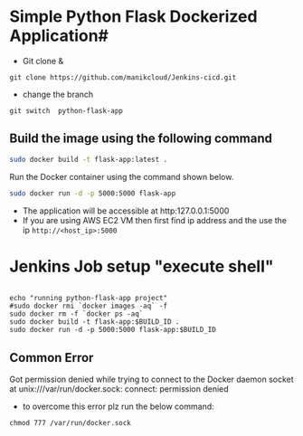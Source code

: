 # Simple Python Flask Dockerized Application#

- Git clone &
```
git clone https://github.com/manikcloud/Jenkins-cicd.git

```
- change the branch
```
git switch  python-flask-app
```
## Build the image using the following command

```bash
sudo docker build -t flask-app:latest .
```

Run the Docker container using the command shown below.

```bash
sudo docker run -d -p 5000:5000 flask-app

```

- The application will be accessible at http:127.0.0.1:5000 
- If you are using AWS EC2 VM then first find ip address  and the use the ip `http://<host_ip>:5000`


# Jenkins Job setup "execute shell"

```

echo "running python-flask-app project"
#sudo docker rmi `docker images -aq` -f
sudo docker rm -f `docker ps -aq` 
sudo docker build -t flask-app:$BUILD_ID .
sudo docker run -d -p 5000:5000 flask-app:$BUILD_ID

```

## Common Error
 Got permission denied while trying to connect to the Docker daemon socket at unix:///var/run/docker.sock: connect: permission denied

- to overcome this error plz run the below command:
```
chmod 777 /var/run/docker.sock
```